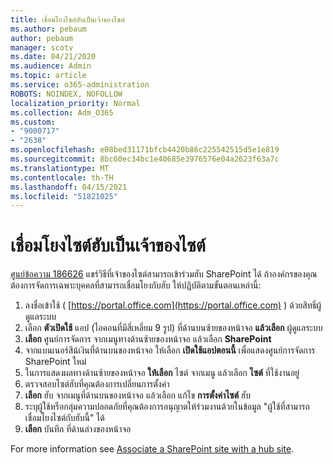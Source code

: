 ```yaml
---
title: เชื่อมโยงไซต์ฮับเป็นเจ้าของไซต์
ms.author: pebaum
author: pebaum
manager: scotv
ms.date: 04/21/2020
ms.audience: Admin
ms.topic: article
ms.service: o365-administration
ROBOTS: NOINDEX, NOFOLLOW
localization_priority: Normal
ms.collection: Adm_O365
ms.custom:
- "9000717"
- "2638"
ms.openlocfilehash: e08bed31171bfcb4420b86c225542515d5e1e819
ms.sourcegitcommit: 8bc60ec34bc1e40685e3976576e04a2623f63a7c
ms.translationtype: MT
ms.contentlocale: th-TH
ms.lasthandoff: 04/15/2021
ms.locfileid: "51821025"
---
```

# <a name="associate-hub-sites-as-site-owner"></a>เชื่อมโยงไซต์ฮับเป็นเจ้าของไซต์

[ศูนย์ข้อความ 186626](https://admin.microsoft.com/Adminportal/Home?source=applauncher#/MessageCenter?id=MC186626) แชร์วิธีที่เจ้าของไซต์สามารถเข้าร่วมฮับ SharePoint ได้ ถ้าองค์กรของคุณต้องการจัดการเฉพาะบุคคลที่สามารถเชื่อมโยงกับฮับ ให้ปฏิบัติตามขั้นตอนเหล่านี้: 

1. ลงชื่อเข้าใช้ ( [https://portal.office.com](https://portal.office.com) ) ด้วยสิทธิ์ผู้ดูแลระบบ
2. เลือก **ตัวเปิดใช้** แอป (ไอคอนที่มีสี่เหลี่ยม 9 รูป) ที่ด้านบนซ้ายของหน้าจอ **แล้วเลือก** ผู้ดูแลระบบ
3. **เลือก** ศูนย์การจัดการ จากเมนูทางด้านซ้ายของหน้าจอ แล้วเลือก **SharePoint**
4. จากแบนเนอร์สีน้เงินที่ด้านบนของหน้าจอ ให้เลือก **เปิดใช้แอปตอนนี้** เพื่อแสดงศูนย์การจัดการ SharePoint ใหม่
5. ในการแสดงผลทางด้านซ้ายของหน้าจอ **ให้เลือก** ไซต์ จากเมนู แล้วเลือก **ไซต์** ที่ใช้งานอยู่
6. ตรวจสอบไซต์ฮับที่คุณต้องการเปลี่ยนการตั้งค่า
7. **เลือก** ฮับ จากเมนูที่ด้านบนของหน้าจอ แล้วเลือก แก้ไข **การตั้งค่าไซต์** ฮับ
8. ระบุผู้ใช้หรือกลุ่มความปลอดภัยที่คุณต้องการอนุญาตให้ร่วมงานด้วยในข้อมูล "ผู้ใช้ที่สามารถเชื่อมโยงไซต์กับฮับนี้" ได้
9. **เลือก** บันทึก ที่ด้านล่างของหน้าจอ

For more information see [Associate a SharePoint site with a hub site](https://support.office.com/article/associate-a-sharepoint-site-with-a-hub-site-ae0009fd-af04-4d3d-917d-88edb43efc05). 